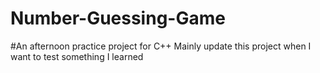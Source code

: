 # Number-Guessing-Game
#An afternoon practice project for C++
Mainly update this project when I want to test something I learned 
